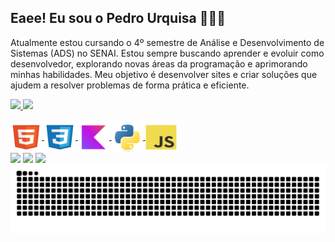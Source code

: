 ## Eaee! Eu sou o Pedro Urquisa 👨🏽‍💻

Atualmente estou cursando o 4º semestre de Análise e Desenvolvimento de Sistemas (ADS) no SENAI. Estou sempre buscando aprender e evoluir como desenvolvedor, explorando novas áreas da programação e aprimorando minhas habilidades. Meu objetivo é desenvolver sites e criar soluções que ajudem a resolver problemas de forma prática e eficiente.
  <div>
    <a href="https://github.com/pedrourquisa008">
      <img height="180em" src="https://github-readme-stats.vercel.app/api?username=pedrourquisa008&show_icons=true&theme=dark&include_all_commits=true&count_private=true"/>
      <img height="180em" src="https://github-readme-stats.vercel.app/api/top-langs/?username=pedrourquisa008&layout=compact&langs_count=16&theme=dark"/>
  </div>

<div style="display: inline_block"><br>
  <img align="center" alt="Pepe-HTML" height="40" width="50" src="https://raw.githubusercontent.com/devicons/devicon/master/icons/html5/html5-original.svg">
  <img align="center" alt="Pepe-CSS" height="40" width="50" src="https://raw.githubusercontent.com/devicons/devicon/master/icons/css3/css3-original.svg">
  <img align="center" alt="Pepe-Kotlin" height="50" width="50" src="https://raw.githubusercontent.com/devicons/devicon/master/icons/kotlin/kotlin-original.svg">
  <img align="center" alt="Pepe-Python" height="50" width="50" src="https://raw.githubusercontent.com/devicons/devicon/master/icons/python/python-original.svg" />
  <img align="center" alt="Pepe-" height="40" width="50" src="https://raw.githubusercontent.com/devicons/devicon/master/icons/javascript/javascript-original.svg" />
  </div>
  
  <div> 
  <a href="https://instagram.com/urquisa.08" target="_blank"><img src="https://img.shields.io/badge/-Instagram-%23E4405F?style=for-the-badge&logo=instagram&logoColor=white" target="_blank"></a>
  <a href = "mailto:pedrourquisarocha@gmail.com"><img src="https://img.shields.io/badge/-Gmail-%23333?style=for-the-badge&logo=gmail&logoColor=white" target="_blank"></a>
  <a href="https://www.linkedin.com/in/pedrourquisa/" target="_blank"><img src="https://img.shields.io/badge/-LinkedIn-%230077B5?style=for-the-badge&logo=linkedin&logoColor=white" target="_blank"></a> 
  
</div>

<picture align="center">
  <source media="(prefers-color-scheme: dracula)" srcset="https://raw.githubusercontent.com/pedrourquisa008/pedrourquisa008/output/github-contribution-grid-snake-dracula.svg">
  <img align="center" alt="github contribution grid snake animation" src="https://raw.githubusercontent.com/pedrourquisa008/pedrourquisa008/output/github-contribution-grid-snake.svg">
</picture>


          
  
